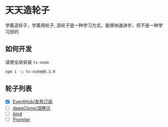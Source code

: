 # 天天造轮子

学着造轮子，学着用轮子, 造轮子是一种学习方式，能够快速进步，但不是一种学习目的

## 如何开发

请使全局安装 `ts-node`

```bash
npm i -g ts-node@8.3.0
```

## 轮子列表

- [x] [EventHub/发布订阅](/eventhub/)
- [ ] [deepClone/深拷贝](/deepClone/)
- [ ] [bind](/bind/)
- [ ] [Promise](/promise/)
